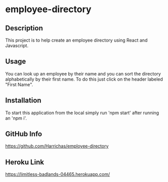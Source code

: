 # employee-directory

## Description

This project is to help create an employee directory using React and Javascript. 

## Usage

You can look up an employee by their name and you can sort the directory alphabetically by their first name. To do this just click on the header labeled
"First Name".

## Installation

To start this application from the local simply run 'npm start' after running an 'npm i'.

## GitHub Info

 https://github.com/Harrichas/employee-directory

 ## Heroku Link

 https://limitless-badlands-04465.herokuapp.com/

